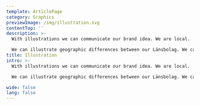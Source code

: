 ```yaml
---
template: ArticlePage
category: Graphics
previewImage: /img/illustration.svg
contentTop: ''
description: >-
  With illustrations we can communicate our brand idea. We are local.

  We can illustrate geographic differences between our Länsbolag. We can also communicate different branches within Länsförsäkringar in a playful way. Often used as decoration.
title: Illustration
intro: >-
  With illustrations we can communicate our brand idea. We are local.

  We can illustrate geographic differences between our Länsbolag. We can also communicate different branches within Länsförsäkringar in a playful way. Often used as decoration.

wide: false
lang: false
---
```

